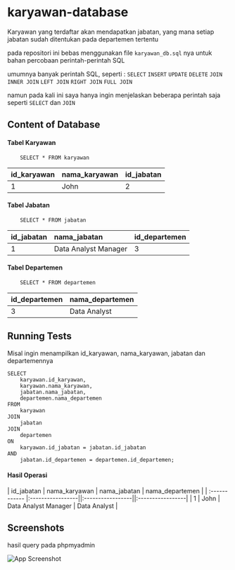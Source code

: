 # karyawan-database

Karyawan yang terdaftar akan mendapatkan jabatan, yang mana setiap jabatan sudah ditentukan pada departemen tertentu

pada repositori ini bebas menggunakan file ```karyawan_db.sql``` nya untuk bahan percobaan perintah-perintah SQL

umumnya banyak perintah SQL, seperti :
```SELECT```
```INSERT```
```UPDATE```
```DELETE```
```JOIN```
```INNER JOIN```
```LEFT JOIN```
```RIGHT JOIN```
```FULL JOIN```

namun pada kali ini saya hanya ingin menjelaskan beberapa perintah saja seperti ```SELECT``` dan ```JOIN```
## Content of Database

#### Tabel Karyawan

```
    SELECT * FROM karyawan
```

| id_karyawan | nama_karyawan | id_jabatan |
| :---------- | :------------ | :--------- |
| 1           | John          | 2          |

#### Tabel Jabatan

```
    SELECT * FROM jabatan
```

| id_jabatan | nama_jabatan         | id_departemen |
| :--------- | :------------------- | :------------ |
| 1          | Data Analyst Manager | 3             |

#### Tabel Departemen

```
    SELECT * FROM departemen
```

| id_departemen | nama_departemen  |
| :------------ |:-----------------|
| 3          | Data Analyst     |

## Running Tests

Misal ingin menampilkan id_karyawan, nama_karyawan, jabatan dan departemennya

```
SELECT
    karyawan.id_karyawan,
    karyawan.nama_karyawan,
    jabatan.nama_jabatan,
    departemen.nama_departemen
FROM 
    karyawan 
JOIN
    jabatan
JOIN 
    departemen 
ON 
    karyawan.id_jabatan = jabatan.id_jabatan 
AND
    jabatan.id_departemen = departemen.id_departemen;
```

#### Hasil Operasi

| id_jabatan | nama_karyawan  | nama_jabatan | nama_departemen |
| :------------ |:-----------------||:-----------------||:-----------------|
| 1          | John     | Data Analyst Manager | Data Analyst |


## Screenshots

hasil query pada phpmyadmin

![App Screenshot](https://raw.githubusercontent.com/haydar-hilmy/karyawan-database/main/hasil%20query.png)

